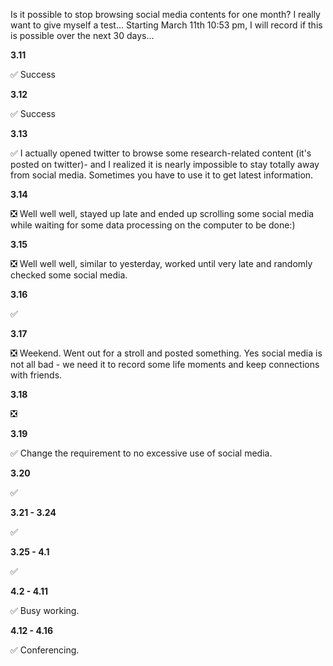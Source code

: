 Is it possible to stop browsing social media contents for one month? I really want to give myself a test... Starting March 11th 10:53 pm, I will record if this is possible over the next 30 days...

**3.11**

✅ Success

**3.12**

✅ Success

**3.13**

✅ I actually opened twitter to browse some research-related content (it's posted on twitter)- and I realized it is nearly impossible to stay totally away from social media. Sometimes you have to use it to get latest information.

**3.14**

❎ Well well well, stayed up late and ended up scrolling some social media while waiting for some data processing on the computer to be done:)

**3.15**

❎ Well well well, similar to yesterday, worked until very late and randomly checked some social media.

**3.16**

✅

**3.17**

❎ Weekend. Went out for a stroll and posted something. Yes social media is not all bad - we need it to record some life moments and keep connections with friends.

**3.18**

❎

**3.19**

✅ Change the requirement to no excessive use of social media.

**3.20**

✅

**3.21 - 3.24**

✅

**3.25 - 4.1**

✅

**4.2 - 4.11**

✅ Busy working.

**4.12 - 4.16**

✅ Conferencing.
